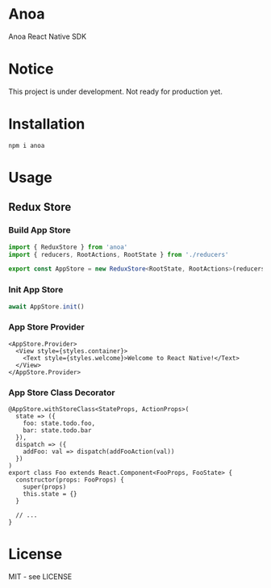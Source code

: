 # Anoa

Anoa React Native SDK

# Notice

This project is under development. Not ready for production yet.

# Installation

```
npm i anoa
```

# Usage

## Redux Store

### Build App Store

```ts
import { ReduxStore } from 'anoa'
import { reducers, RootActions, RootState } from './reducers'

export const AppStore = new ReduxStore<RootState, RootActions>(reducers)
```

### Init App Store

```ts
await AppStore.init()
```

### App Store Provider

```tsx
<AppStore.Provider>
  <View style={styles.container}>
    <Text style={styles.welcome}>Welcome to React Native!</Text>
  </View>
</AppStore.Provider>
```

### App Store Class Decorator

```tsx
@AppStore.withStoreClass<StateProps, ActionProps>(
  state => ({
    foo: state.todo.foo,
    bar: state.todo.bar
  }),
  dispatch => ({
    addFoo: val => dispatch(addFooAction(val))
  })
)
export class Foo extends React.Component<FooProps, FooState> {
  constructor(props: FooProps) {
    super(props)
    this.state = {}
  }

  // ...
}
```

# License

MIT - see LICENSE

